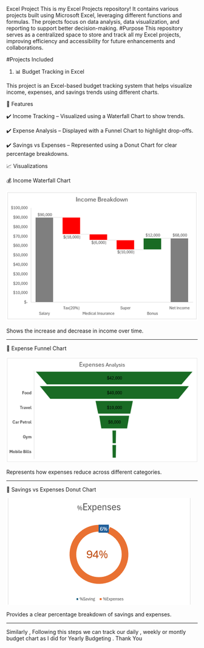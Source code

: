 Excel Project 
This is my Excel Projects repository! It contains various projects built using Microsoft Excel, leveraging different functions and formulas. The projects focus on data analysis, data visualization, and reporting to support better decision-making.
#Purpose 
This repository serves as a centralized space to store and track all my Excel projects, improving efficiency and accessibility for future enhancements and collaborations.

#Projects Included
1) 📊 Budget Tracking in Excel

This project is an Excel-based budget tracking system that helps visualize income, expenses, and savings trends using different charts.

📌 Features

✔️ Income Tracking – Visualized using a Waterfall Chart to show trends.

✔️ Expense Analysis – Displayed with a Funnel Chart to highlight drop-offs.

✔️ Savings vs Expenses – Represented using a Donut Chart for clear percentage breakdowns.



📈 Visualizations

💰 Income Waterfall Chart

![Alt Text](https://github.com/Dahalpro/Excel-File-/blob/main/Income%20Tracking.PNG?raw=true)


Shows the increase and decrease in income over time.

------------------------------------------------------------------------------------------------------------------------------------------------------------------------------------------------------------------------------------------------------------------------------------


💸 Expense Funnel Chart

![Alt Text](https://github.com/Dahalpro/Excel-File-/blob/main/expenses%20chart.PNG?raw=true)

Represents how expenses reduce across different categories.

------------------------------------------------------------------------------------------------------------------------------------------------------------------------------------------------------------------------------------------------------------------------------------

🏦 Savings vs Expenses Donut Chart


![Alt Text](https://github.com/Dahalpro/Excel-File-/blob/main/Donut%20Chart.PNG?raw=true)

Provides a clear percentage breakdown of savings and expenses.

------------------------------------------------------------------------------------------------------------------------------------------------------------------------------------------------------------------------------------------------------------------------------------

Similarly , Following this steps we can track our daily , weekly or montly budget chart as I did for Yearly Budgeting . 
Thank You 

